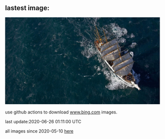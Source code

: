 ## lastest image:
![](images/GorchFock.jpg)

use github actions to download www.bing.com images.

last update:2020-06-26 01:11:00 UTC

all images since 2020-05-10 [here](https://github.com/counter2015/bing-daily-images/tree/master/images) 
